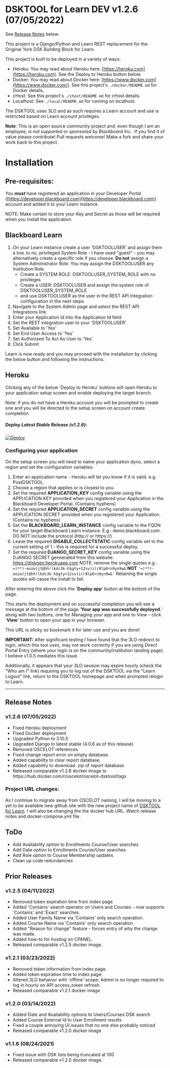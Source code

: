 # DSKTOOL for Learn DEV v1.2.6 (07/05/2022)

See [Release Notes](#Release-Notes) below.

This project is a Django/Python and Learn REST replacement for the Original York DSK Building Block for Learn.

This project is built to be deployed in a variety of ways:
    
* Heroku: You may read about Heroku here: [https://heroku.com](https://heroku.com). See the Deploy to Heroku button below.
* Docker: You may read about Docker here: [https://www.docker.com](https://www.docker.com/). See this project's  `./docker/README.md` for Docker details.
* cHost: See this project's  `./chost/README.md` for cHost details.
* Localhost: See `./local/README.md` for running on localhost.

The DSKTOOL uses 3LO and as such requires a Learn account and use is restricted based on Learn account privileges.

**Note**: This is an open source community project and, even though I am an employee, *is not supported or sponsored by Blackboard Inc.*. If you find it of value please contribute! Pull requests welcome! Make a fork and share your work back to this project.

# Installation

## Pre-requisites:
You ***must*** have registered an application in your Developer Portal ([https://developer.blackboard.com](https://developer.blackboard.com)) account and added it to your Learn instance. 

NOTE: Make certain to store your Key and Secret as those will be required when you install the application.

## Blackboard Learn
1.	On your Learn instance create a user ‘DSKTOOLUSER’ and assign them a low, to no, privileged System Role - I have used "guest" - you may alternatively create a specific role if you choose.
**Do not** assign a System Administrator Role. You may assign the DSKTOOLUSER any Institution Role.
    <ul><li>Create a SYSTEM ROLE: DSKTOOLUSER_SYSTEM_ROLE with no privileges
    <li>Create a USER: DSKTOOLUSER and assign the system role of DSKTOOLUSER_SYSTEM_ROLE
    <li>and use DSKTOOLUSER as the user in the REST API Integration configuration in the next steps
    </ul>
2.	Navigate to the System Admin page and select the REST API Integrations link.
3.	Enter your Application Id into the Application Id field
4.	Set the REST integration user to your ‘DSKTOOLUSER’
5.	Set Available to 'Yes'
6.	Set End User Access to 'Yes'
7.	Set Authorized To Act As User to ‘Yes'
8.	Click Submit


Learn is now ready and you may proceed with the installation by clicking the below button and following the instructions.

## Heroku

Clicking any of the below 'Deploy to Heroku' buttons will open Heroku to your application setup screen and enable deploying the target branch. 

Note: if you do not have a Heroku account you will be prompted to create one and you will be directed to the setup screen on account create completion.

##### Deploy Latest Stable Release (v1.2.6): 
<a href="https://heroku.com/deploy?template=https://github.com/moneil/OSCELOT-DSKTOOL-for-HEROKU/tree/main">
  <img src="https://www.herokucdn.com/deploy/button.svg" alt="Deploy"> 
</a>


### Configuring your application
On the setup screen you will need to name your application dyno, select a region and set the configuration variables:
 
1. Enter an application name - Heroku will let you know if it is valid. e.g. PostDSKTOOL.
2. Choose a region that applies or is closest to you.
3. Set the required **APPLICATION\_KEY** config variable using the APPLICATION KEY provided when you registered your Application in the Blackboard Developer Portal. (Contains hyphens)
4. Set the required **APPLICATION\_SECRET** config variable using the APPLICATION SECRET provided when you registered your Application. (Contains no hyphens)
5. Set the **BLACKBOARD\_LEARN\_INSTANCE** config variable to the FQDN for your target Blackboard Learn instance. E.g.: demo.blackboard.com. DO NOT include the protocol (http:// or https://)
6. Leave the required **DISABLE\_COLLECTSTATIC** config variable set to the current setting of 1 - this is required for a successful deploy.
7. Set the required **DJANGO\_SECRET\_KEY** config variable using the DJANGO SECRET gennerated from this website: https://djskgen.herokuapp.com NOTE: remove the single quotes e.g.: 
`=)**)-eozw)jt@hh!lkdc3k-h$gty+12sv)i(r8lp6rn9yn9w&` 
**NOT** 
`'=)**)-eozw)jt@hh!lkdc3k-h$gty+12sv)i(r8lp6rn9yn9w&'`
Retaining the single quotes will cause the install to fail.

After entering the above click the '**Deploy app**' button at the bottom of the page. 

This starts the deployment and on successful completion you will see a message at the bottom of the page '**Your app was successfully deployed.**' along with two buttons, one for Managing your app and one to View - click '**View**' button to open your app in your browser. 

This URL is sticky so bookmark it for later use and you are done!

**IMPORTANT:** After significant testing I have found that the 3LO redirect to login, which this tool uses, may not work correctly if you are using Direct Portal Entry (where your login is on the community/institution landing page). I believe v1.0.5 mediates this issue. 

Additionally, it appears that your 3LO session may expire hourly (check the "Who am I" link) requiring you to log out of the DSKTOOL via the "Learn Logout" link, return to the DSKTOOL homepage and when prompted relogin to Learn.

<hr>

## Release Notes

### v1.2.6 (07/05/2022)
<ul>
  <li>Fixed Heroku deployment</li>
  <li>Fixed Docker deployment</li>
  <li>Upgraded Python to 3.10.5</li>
  <li>Upgraded Django to latest stable (4.0.6 as of this release).</li>
  <li>Removed OSCELOT references</li>
  <li>Fixed change report error on empty database.</li>
  <li>Added capability to clear report database.</li>
  <li>Added capability to download .zip of report database</li>
  <li>Released comparable v1.2.6 docker image to https://hub.docker.com/r/oscelot/oscelot-dsktool/tags</li>
</ul>

### Project URL changes:
As I continue to migrate away from OSCELOT naming, I will be moving to a yet to be available new github site with the new project name of [DSKTOOL for Learn](https://github.com/moneil/DSKTOOL-for-Learn).
I will also be changing the the docker hub URL. Watch release notes and docker-compose.yml file.


## ToDo
<ul>
  <li>Add Availability option to Enrollments Course/User searches</li>
  <li>Add Date option to Enrollments Course/User searches</li>
  <li>Add Role option to Course Membership updates</li>
  <li>Clean up code redundancies</li>
</ul>

## Prior Releases
### v1.2.5 (04/11/2022) ###
<ul>
  <li>Removed token expiration time from index page.</li>
  <li>Added 'Contains' search operator on Users and Courses - now supports 'Contains' and 'Exact' searches.</li>
  <li>Added User Family Name via 'Contains' only search operation.</li>
  <li>Added Course Name via 'Contains' only search operation.</li>
  <li>Added "Reason for change" feature - forces entry of why the change was made.</li>
  <li>Added how-to for hosting on CPANEL.</li>
  <li>Released comparable v1.2.5 docker image.</li>
</ul>

### v1.2.1 (03/23/2022)
<ul>
  <li>Removed token information from index page.</li>
  <li>Added token expiration time to index page.</li>
  <li>Altered 3LO behavior with 'offline' scope: Admin is no longer required to log in hourly on API access_token refresh.</li>
  <li>Released comparable v1.2.1 docker image</li>
</ul>

### v1.2.0 (03/14/2022)
<ul>
  <li>Added Date and Availability options to Users/Courses DSK search</li>
  <li>Added Course External Id to User Enrollment results</li>
  <li>Fixed a couple annoying UI issues that no one else probably noticed</li>
  <li>Released comparable v1.2.0 docker image</li>
</ul>

### v1.1.6 (08/24/2021)
<ul>
  <li>Fixed issue with DSK lists being truncated at 100</li>
  <li>Released comparable v1.2.0 docker image.</li>
</ul>


<!-- 
After you create and edit your config.py file in the next step you may then run: python manage.py runserver_plus --cert certname

If Using ngrok run pip install -r requirements.txt . Next run python manage.py migrate to apply the migrations. And last, start the server with python manage.py runserver
If Using your own cert run $ python manage.py runserver_plus --cert certname 
-->